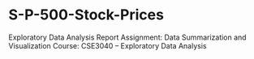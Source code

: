 # S-P-500-Stock-Prices
Exploratory Data Analysis Report Assignment: Data Summarization and Visualization Course: CSE3040 – Exploratory Data Analysis
